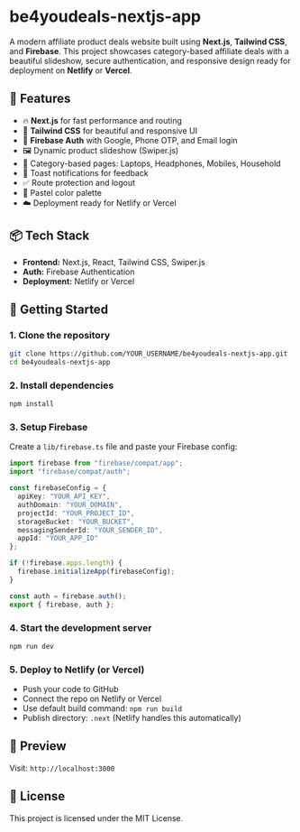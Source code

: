 # be4youdeals-nextjs-app

A modern affiliate product deals website built using **Next.js**, **Tailwind CSS**, and **Firebase**. This project showcases category-based affiliate deals with a beautiful slideshow, secure authentication, and responsive design ready for deployment on **Netlify** or **Vercel**.

## 🚀 Features

- 🔥 **Next.js** for fast performance and routing
- 🎨 **Tailwind CSS** for beautiful and responsive UI
- 🔐 **Firebase Auth** with Google, Phone OTP, and Email login
- 🖼️ Dynamic product slideshow (Swiper.js)
- 📁 Category-based pages: Laptops, Headphones, Mobiles, Household
- 🍞 Toast notifications for feedback
- ✅ Route protection and logout
- 🌈 Pastel color palette
- ☁️ Deployment ready for Netlify or Vercel

## 📦 Tech Stack

- **Frontend:** Next.js, React, Tailwind CSS, Swiper.js
- **Auth:** Firebase Authentication
- **Deployment:** Netlify or Vercel

## 🔧 Getting Started

### 1. Clone the repository

```bash
git clone https://github.com/YOUR_USERNAME/be4youdeals-nextjs-app.git
cd be4youdeals-nextjs-app
```

### 2. Install dependencies

```bash
npm install
```

### 3. Setup Firebase

Create a `lib/firebase.ts` file and paste your Firebase config:

```ts
import firebase from "firebase/compat/app";
import "firebase/compat/auth";

const firebaseConfig = {
  apiKey: "YOUR_API_KEY",
  authDomain: "YOUR_DOMAIN",
  projectId: "YOUR_PROJECT_ID",
  storageBucket: "YOUR_BUCKET",
  messagingSenderId: "YOUR_SENDER_ID",
  appId: "YOUR_APP_ID"
};

if (!firebase.apps.length) {
  firebase.initializeApp(firebaseConfig);
}

const auth = firebase.auth();
export { firebase, auth };
```

### 4. Start the development server

```bash
npm run dev
```

### 5. Deploy to Netlify (or Vercel)

- Push your code to GitHub
- Connect the repo on Netlify or Vercel
- Use default build command: `npm run build`
- Publish directory: `.next` (Netlify handles this automatically)

## 🧪 Preview

Visit: `http://localhost:3000`

## 📄 License

This project is licensed under the MIT License.